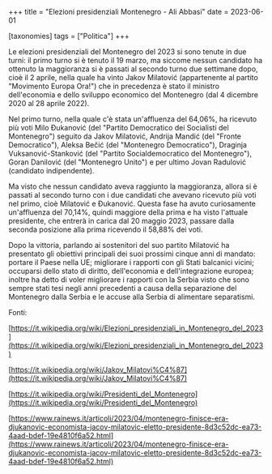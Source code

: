 +++
title = "Elezioni presidenziali Montenegro - Ali Abbasi"
date = 2023-06-01

[taxonomies]
tags = ["Politica"]
+++

Le elezioni presidenziali del Montenegro del 2023 si sono tenute in due
turni: il primo turno si è tenuto il 19 marzo, ma siccome nessun
candidato ha ottenuto la maggioranza si è passati al secondo turno due
settimane dopo, cioè il 2 aprile, nella quale ha vinto Jakov Milatović
(appartenente al partito "Movimento Europa Ora!") che in precedenza è
stato il ministro dell'economia e dello sviluppo economico del
Montenegro (dal 4 dicembre 2020 al 28 aprile 2022).

Nel primo turno, nella quale c'è stata un'affluenza del 64,06%, ha
ricevuto più voti Milo Đukanović (del "Partito Democratico dei
Socialisti del Montenegro") seguito da Jakov Milatović, Andrija Mandić
(del "Fronte Democratico"), Aleksa Bečić (del "Montenegro Democratico"),
Draginja Vuksanović-Stanković (del "Partito Socialdemocratico del
Montenegro"), Goran Danilović (del "Montenegro Unito") e per ultimo
Jovan Radulović (candidato indipendente).

Ma visto che nessun candidato aveva raggiunto la maggioranza, allora si
è passati al secondo turno con i due candidati che avevano ricevuto più
voti nel primo, cioè Milatović e Đukanović. Questa fase ha avuto
curiosamente un'affluenza del 70,14%, quindi maggiore della prima e ha
visto l'attuale presidente, che entrerà in carica dal 20 maggio 2023,
passare dalla seconda posizione alla prima ricevendo il 58,88% dei voti.

Dopo la vittoria, parlando ai sostenitori del suo partito Milatović ha
presentato gli obiettivi principali dei suoi prossimi cinque anni di
mandato: portare il Paese nella UE; migliorare i rapporti con gli Stati
balcanici vicini; occuparsi dello stato di diritto, dell'economia e
dell'integrazione europea; inoltre ha detto di voler migliorare i
rapporti con la Serbia visto che sono sempre stati tesi negli anni
precedenti a causa della separazione del Montenegro dalla Serbia e le
accuse alla Serbia di alimentare separatismi.

Fonti:

[https://it.wikipedia.org/wiki/Elezioni_presidenziali_in_Montenegro_del_2023](https://it.wikipedia.org/wiki/Elezioni_presidenziali_in_Montenegro_del_2023)

[https://it.wikipedia.org/wiki/Jakov_Milatovi%C4%87](https://it.wikipedia.org/wiki/Jakov_Milatovi%C4%87)

[https://it.wikipedia.org/wiki/Presidenti_del_Montenegro](https://it.wikipedia.org/wiki/Presidenti_del_Montenegro)

[https://www.rainews.it/articoli/2023/04/montenegro-finisce-era-djukanovic-economista-jacov-milatovic-eletto-presidente-8d3c52dc-ea73-4aad-bdef-19e4810f6a52.html](https://www.rainews.it/articoli/2023/04/montenegro-finisce-era-djukanovic-economista-jacov-milatovic-eletto-presidente-8d3c52dc-ea73-4aad-bdef-19e4810f6a52.html)
